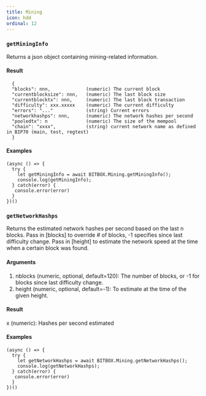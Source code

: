 ```yaml
---
title: Mining
icon: hdd
ordinal: 12
---
```


### `getMiningInfo`

Returns a json object containing mining-related information.

#### Result

      {
      "blocks": nnn,             (numeric) The current block
      "currentblocksize": nnn,   (numeric) The last block size
      "currentblocktx": nnn,     (numeric) The last block transaction
      "difficulty": xxx.xxxxx    (numeric) The current difficulty
      "errors": "..."            (string) Current errors
      "networkhashps": nnn,      (numeric) The network hashes per second
      "pooledtx": n              (numeric) The size of the mempool
      "chain": "xxxx",           (string) current network name as defined in BIP70 (main, test, regtest)
      }

#### Examples

    (async () => {
      try {
        let getMiningInfo = await BITBOX.Mining.getMiningInfo();
        console.log(getMiningInfo);
      } catch(error) {
       console.error(error)
      }
    })()

### `getNetworkHashps`

Returns the estimated network hashes per second based on the last n blocks. Pass in \[blocks\] to override # of blocks, -1 specifies since last difficulty change. Pass in \[height\] to estimate the network speed at the time when a certain block was found.

#### Arguments

1.  nblocks (numeric, optional, default=120): The number of blocks, or -1 for blocks since last difficulty change.
2.  height (numeric, optional, default=-1): To estimate at the time of the given height.

#### Result

x (numeric): Hashes per second estimated

#### Examples

    (async () => {
      try {
        let getNetworkHashps = await BITBOX.Mining.getNetworkHashps();
        console.log(getNetworkHashps);
      } catch(error) {
       console.error(error)
      }
    })()
